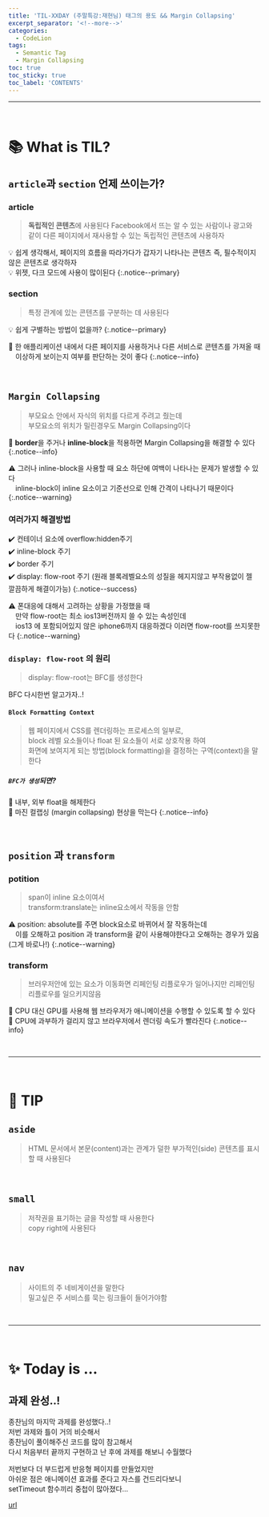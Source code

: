 ```yaml
---
title: 'TIL-XXDAY (주말특강:재현님) 태그의 용도 && Margin Collapsing'
excerpt_separator: '<!--more-->'
categories:
  - CodeLion
tags:
  - Semantic Tag
  - Margin Collapsing
toc: true
toc_sticky: true
toc_label: 'CONTENTS'
---
```


---

<br />

<!--  source ~/.bash_profile   -->
<!-- bundle exec jekyll serve -->

# 📚 What is TIL?

<!-- content -->

## `article`과 `section` 언제 쓰이는가?

### article

> **독립적인 콘텐츠**에 사용된다
> Facebook에서 뜨는 알 수 있는 사람이나
> 광고와 같이 다른 페이지에서 재사용할 수 있는 독립적인 콘텐츠에 사용하자

💡 쉽게 생각해서, 페이지의 흐름을 따라가다가 갑자기 나타나는 콘텐츠 즉, 필수적이지 않은 콘텐츠로 생각하자  
💡 위젯, 다크 모드에 사용이 많이된다
{:.notice--primary}

### section

> 특정 관계에 있는 콘텐츠를 구분하는 데 사용된다

💡 쉽게 구별하는 방법이 없을까?
{:.notice--primary}

🔎 한 애플리케이션 내에서 다른 페이지를 사용하거나 다른 서비스로 콘텐츠를 가져올 때  
&emsp;이상하게 보이는지 여부를 판단하는 것이 좋다
{:.notice--info}

<br>

## `Margin Collapsing`

> 부모요소 안에서 자식의 위치를 다르게 주려고 줬는데  
> 부모요소의 위치가 밀린경우도 Margin Collapsing이다

🔎 **border**을 주거나 **inline-block**을 적용하면 Margin Collapsing을 해결할 수 있다
{:.notice--info}

⚠️ 그러나 inline-block을 사용할 때 요소 하단에 여백이 나타나는 문제가 발생할 수 있다  
&emsp;inline-block이 inline 요소이고 기준선으로 인해 간격이 나타나기 때문이다
{:.notice--warning}

### 여러가지 해결방법

✔️ 컨테이너 요소에 overflow:hidden주기  
✔️ inline-block 주기  
✔️ border 주기  
✔️ display: flow-root 주기 (원래 블록레벨요소의 성질을 헤지지않고 부작용없이 젤 깔끔하게 해결이가능)
{:.notice--success}

⚠️ 폰대응에 대해서 고려하는 상황을 가정했을 때  
&emsp;만약 flow-root는 최소 ios13버전까지 쓸 수 있는 속성인데  
&emsp;ios13 에 포함되어있지 않은 iphone6까지 대응하겠다 이러면 flow-root를 쓰지못한다
{:.notice--warning}

### `display: flow-root` 의 원리

> display: flow-root는 BFC를 생성한다

<span class='explain'>BFC 다시한번 알고가자..!</span>

#### `Block Formatting Context`

> 웹 페이지에서 CSS를 렌더링하는 프로세스의 일부로,  
> block 레벨 요소들이나 float 된 요소들이 서로 상호작용 하여  
> 화면에 보여지게 되는 방법(block formatting)을 결정하는 구역(context)을 말한다

##### `BFC가 생성`되면?

🔎 내부, 외부 float을 해제한다  
🔎 마진 컬랩싱 (margin collapsing) 현상을 막는다
{:.notice--info}

<br>

## `position` 과 `transform`

### potition

> span이 inline 요소이여서  
> transform:translate는 inline요소에서 작동을 안함

⚠️ position: absolute를 주면 block요소로 바뀌어서 잘 작동하는데  
&emsp;이를 오해하고 position 과 transform을 같이 사용해야한다고 오해하는 경우가 있음 (그게 바로나!)
{:.notice--warning}

### transform

> 브러우저안에 있는 요소가 이동화면 리페인팅 리플로우가 일어나지만
> 리페인팅 리플로우를 일으키지않음

🔎 CPU 대신 GPU를 사용해 웹 브라우저가 애니메이션을 수행할 수 있도록 할 수 있다  
🔎 CPU에 과부하가 걸리지 않고 브라우저에서 렌더링 속도가 빨라진다
{:.notice--info}

<!-- content -->

<br>

---

<br>

# 🔗 TIP

<!-- content -->

## `aside`

> HTML 문서에서 본문(content)과는 관계가 덜한 부가적인(side) 콘텐츠를 표시할 때 사용된다

<br>

## `small`

> 저작권을 표기하는 글을 작성할 때 사용한다  
> copy right에 사용된다

<br>

## `nav`

> 사이트의 주 네비게이션을 말한다  
> 밀고싶은 주 서비스를 묵는 링크들이 들어가야함

<!-- content -->

<br>

---

<br>

# ✨ Today is ...

<!-- content -->

## 과제 완성..!

종찬님의 마지막 과제를 완성했다..!  
저번 과제와 틀이 거의 비슷해서  
종찬님이 풀이해주신 코드를 많이 참고해서  
다시 처음부터 끝까지 구현하고 난 후에 과제를 해보니 수월했다

저번보다 더 부드럽게 반응형 페이지를 만들었지만  
아쉬운 점은 애니메이션 효과를 준다고 자스를 건드리다보니  
setTimeout 함수끼리 중첩이 많아졌다...

[url](https://d-sup.github.io/calendarApp/)

<img class="img" src="https://user-images.githubusercontent.com/96939334/227728438-e80c5eae-0732-4e01-8276-5e96cf4e5e2d.gif" alt="">

<img class="img" src="https://user-images.githubusercontent.com/96939334/227711593-5f1180f4-cdfe-4e32-9f11-92967e22ca65.gif" alt="">

<!-- content -->

<!--
strong,
. {
  color: #f21368;
  font-weight: 500;
}

.explain {
  color: #539165;
}

.subHeading {
  font-size: 1.15em;
}

.smallText {
  font-size: 0.8em;
}

-->
<!--

{:.notice}

💡
{:.notice--primary}

🔎
{:.notice--info}

❌
{:.notice--danger}

✔️
{:.notice--success}

⚠️
{:.notice--warning}
-->
